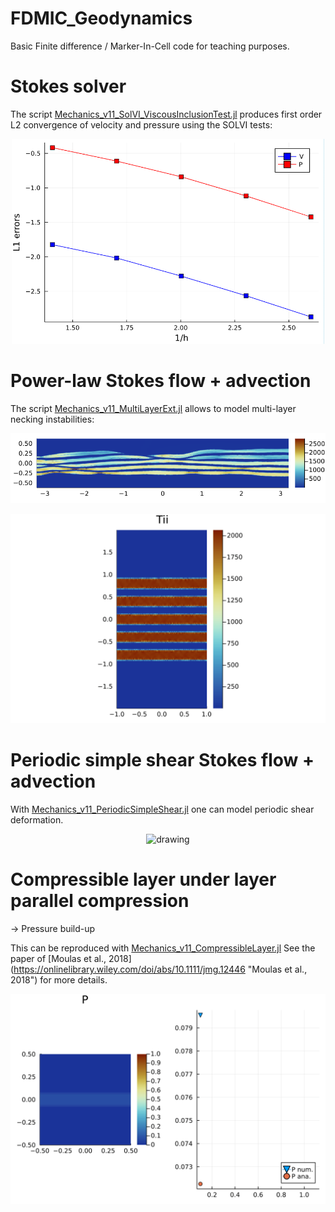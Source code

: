 # FDMIC_Geodynamics
Basic Finite difference / Marker-In-Cell code for teaching purposes.

# Stokes solver
The script [Mechanics_v11_SolVI_ViscousInclusionTest.jl](./Mechanics_v11_SolVI_ViscousInclusionTest.jl) produces first order L2 convergence of velocity and pressure using the SOLVI tests:

<!-- ![](/images/SOLVI_Julia.png) -->
<center><img src="/images/SOLVI_Julia.png" alt="drawing" width="500"/></center>

# Power-law Stokes flow + advection

The script [Mechanics_v11_MultiLayerExt.jl](./Mechanics_v11_MultiLayerExt.jl) allows to model multi-layer necking instabilities:

![](/images/MLPS_Julia.png)

<!-- ![](/images/MultiLayerExtension.gif) -->
<center><img src="/images/MultiLayerExtension.gif" alt="drawing" width="600"/></center>

# Periodic simple shear Stokes flow + advection

With [Mechanics_v11_PeriodicSimpleShear.jl](./Mechanics_v11_PeriodicSimpleShear.jl) one can model periodic shear deformation.

<!-- #![](/images/Periodic_Julia.png) -->

<!-- ![](/images/PeriodicSimpleShear.gif) -->
<center><img src="/images/PeriodicSimpleShear.gif" alt="drawing" width="600"/></center>

# Compressible layer under layer parallel compression

&#8594; Pressure build-up

This can be reproduced with [Mechanics_v11_CompressibleLayer.jl](./Mechanics_v11_CompressibleLayer.jl)
See the paper of [Moulas et al., 2018] (https://onlinelibrary.wiley.com/doi/abs/10.1111/jmg.12446 "Moulas et al., 2018") for more details.

<!-- ![](/images/CompressibleLayer.gif) -->
<center><img src="/images/CompressibleLayer.gif" alt="drawing" width="600"/></center>

